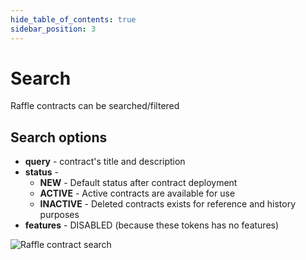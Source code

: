 ```yaml
---
hide_table_of_contents: true
sidebar_position: 3
---
```


# Search

Raffle contracts can be searched/filtered

## Search options

- **query** - contract's title and description
- **status** -
  - **NEW** - Default status after contract deployment
  - **ACTIVE** - Active contracts are available for use
  - **INACTIVE** - Deleted contracts exists for reference and history purposes
- **features** - DISABLED (because these tokens has no features)

![Raffle contract search](/img/admin/mechanics-simple/raffle/contract_search.png)
